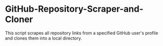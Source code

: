 # GitHub-Repository-Scraper-and-Cloner
This script scrapes all repository links from a specified GitHub user's profile and clones them into a local directory.
